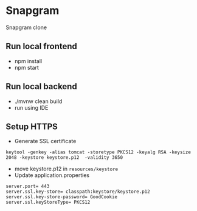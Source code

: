 # Snapgram
Snapgram clone

## Run local frontend
- npm install
- npm start

## Run local backend
- ./mvnw clean build
- run using IDE

## Setup HTTPS
-  Generate SSL certificate
```
keytool -genkey -alias tomcat -storetype PKCS12 -keyalg RSA -keysize 2048 -keystore keystore.p12  -validity 3650
```
- move keystore.p12 in `resources/keystore`
- Update application.properties
```
server.port= 443
server.ssl.key-store= classpath:keystore/keystore.p12
server.ssl.key-store-password= GoodCookie
server.ssl.keyStoreType= PKCS12
```